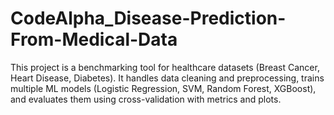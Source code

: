 # CodeAlpha_Disease-Prediction-From-Medical-Data
This project is a benchmarking tool for healthcare datasets (Breast Cancer, Heart Disease, Diabetes). It handles data cleaning and preprocessing, trains multiple ML models (Logistic Regression, SVM, Random Forest, XGBoost), and evaluates them using cross-validation with metrics and plots. 

